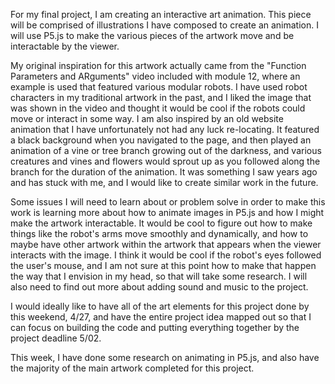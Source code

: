 For my final project, I am creating an interactive art animation. This piece will be comprised of illustrations I have composed to create an animation. I will use P5.js to make the various pieces of the artwork move and be interactable by the viewer.

My original inspiration for this artwork actually came from the "Function Parameters and ARguments" video included with module 12, where an example is used that featured various modular robots. I have used robot characters in my traditional artwork in the past, and I liked the image that was shown in the video and thought it would be cool if the robots could move or interact in some way. I am also inspired by an old website animation that I have unfortunately not had any luck re-locating. It featured a black background when you navigated to the page, and then played an animation of a vine or tree branch growing out of the darkness, and various creatures and vines and flowers would sprout up as you followed along the branch for the duration of the animation. It was something I saw years ago and has stuck with me, and I would like to create similar work in the future.

Some issues I will need to learn about or problem solve in order to make this work is learning more about how to animate images in P5.js and how I might make the artwork interactable. It would be cool to figure out how to make things like the robot's arms move smoothly and dynamically, and how to maybe have other artwork within the artwork that appears when the viewer interacts with the image. I think it would be cool if the robot's eyes followed the user's mouse, and I am not sure at this point how to make that happen the way that I envision in my head, so that will take some research. I will also need to find out more about adding sound and music to the project.

I would ideally like to have all of the art elements for this project done by this weekend, 4/27, and have the entire project idea mapped out so that I can focus on building the code and putting everything together by the project deadline 5/02.

This week, I have done some research on animating in P5.js, and also have the majority of the main artwork completed for this project. 